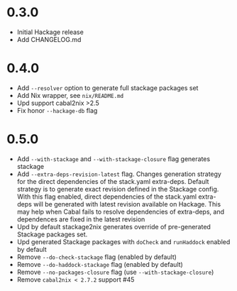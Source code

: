 # 0.3.0
- Initial Hackage release
- Add CHANGELOG.md

# 0.4.0
- Add `--resolver` option to generate full stackage packages set
- Add Nix wrapper, see `nix/README.md`
- Upd support cabal2nix >2.5
- Fix honor `--hackage-db` flag

# 0.5.0
- Add `--with-stackage` and `--with-stackage-closure` flag generates stackage
- Add `--extra-deps-revision-latest` flag. Changes generation strategy for the
  direct dependencies of the stack.yaml extra-deps. Default strategy is to
  generate exact revision defined in the Stackage config. With this flag
  enabled, direct dependencies of the stack.yaml extra-deps will be generated
  with latest revision available on Hackage. This may help when Cabal fails to
  resolve dependencies of extra-deps, and dependences are fixed in the latest
  revision
- Upd by default stackage2nix generates override of pre-generated Stackage
  packages set.
- Upd generated Stackage packages with `doCheck` and `runHaddock` enabled by
  default
- Remove `--do-check-stackage` flag (enabled by default)
- Remove `--do-haddock-stackage` flag (enabled by default)
- Remove `--no-packages-closure` flag (use `--with-stackage-closure`)
- Remove `cabal2nix < 2.7.2` support #45
